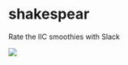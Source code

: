 # shakespear
Rate the IIC smoothies with Slack

![](https://s3.amazonaws.com/katalog-images/uploads%2F1420639474366-7903c4e03f997fd393e69be255441da4%2Fshakespear.png)
